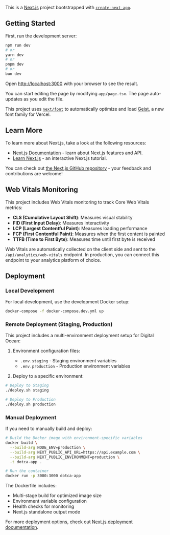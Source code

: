 

This is a [Next.js](https://nextjs.org) project bootstrapped with [`create-next-app`](https://nextjs.org/docs/app/api-reference/cli/create-next-app).

## Getting Started

First, run the development server:

```bash
npm run dev
# or
yarn dev
# or
pnpm dev
# or
bun dev
```

Open [http://localhost:3000](http://localhost:3000) with your browser to see the result.

You can start editing the page by modifying `app/page.tsx`. The page auto-updates as you edit the file.

This project uses [`next/font`](https://nextjs.org/docs/app/building-your-application/optimizing/fonts) to automatically optimize and load [Geist](https://vercel.com/font), a new font family for Vercel.

## Learn More

To learn more about Next.js, take a look at the following resources:

- [Next.js Documentation](https://nextjs.org/docs) - learn about Next.js features and API.
- [Learn Next.js](https://nextjs.org/learn) - an interactive Next.js tutorial.

You can check out [the Next.js GitHub repository](https://github.com/vercel/next.js) - your feedback and contributions are welcome!

## Web Vitals Monitoring

This project includes Web Vitals monitoring to track Core Web Vitals metrics:

- **CLS (Cumulative Layout Shift)**: Measures visual stability
- **FID (First Input Delay)**: Measures interactivity
- **LCP (Largest Contentful Paint)**: Measures loading performance
- **FCP (First Contentful Paint)**: Measures when the first content is painted
- **TTFB (Time to First Byte)**: Measures time until first byte is received

Web Vitals are automatically collected on the client side and sent to the `/api/analytics/web-vitals` endpoint. In production, you can connect this endpoint to your analytics platform of choice.

## Deployment

### Local Development

For local development, use the development Docker setup:

```bash
docker-compose -f docker-compose.dev.yml up
```

### Remote Deployment (Staging, Production)

This project includes a multi-environment deployment setup for Digital Ocean:

1. Environment configuration files:
   - `.env.staging` - Staging environment variables
   - `.env.production` - Production environment variables

2. Deploy to a specific environment:

```bash
# Deploy to Staging
./deploy.sh staging

# Deploy to Production
./deploy.sh production
```

### Manual Deployment

If you need to manually build and deploy:

```bash
# Build the Docker image with environment-specific variables
docker build \
  --build-arg NODE_ENV=production \
  --build-arg NEXT_PUBLIC_API_URL=https://api.example.com \
  --build-arg NEXT_PUBLIC_ENVIRONMENT=production \
  -t dotca-app .

# Run the container
docker run -p 3000:3000 dotca-app
```

The Dockerfile includes:
- Multi-stage build for optimized image size
- Environment variable configuration
- Health checks for monitoring
- Next.js standalone output mode

For more deployment options, check out [Next.js deployment documentation](https://nextjs.org/docs/app/building-your-application/deploying).
